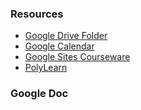 ### Resources
* [Google Drive Folder](https://drive.google.com/drive/folders/0B3W8lR6dWIJEcnBYTGlUYUZFX2c?usp=sharing)
* [Google Calendar](https://calendar.google.com/calendar/embed?src=ja03mubrsmbd22ok0slv1ab56s%40group.calendar.google.com&ctz=America/Los_Angeles)
* [Google Sites Courseware](https://sites.google.com/site/polysummerrobotics/home)
* [PolyLearn](https://polylearn.calpoly.edu/AY_2017-2018/mod/ouwiki/view.php?id=102466)

### Google Doc
<i onclick="document.write('hello world');"/>
